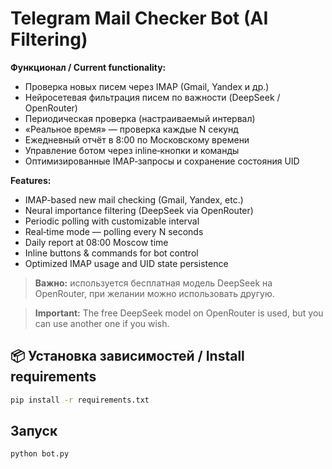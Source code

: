# Telegram Mail Checker Bot (AI Filtering)

**Функционал / Current functionality:**
- Проверка новых писем через IMAP (Gmail, Yandex и др.)  
- Нейросетевая фильтрация писем по важности (DeepSeek / OpenRouter)  
- Периодическая проверка (настраиваемый интервал)  
- «Реальное время» — проверка каждые N секунд  
- Ежедневный отчёт в 8:00 по Московскому времени  
- Управление ботом через inline‑кнопки и команды  
- Оптимизированные IMAP‑запросы и сохранение состояния UID  

**Features:**
- IMAP-based new mail checking (Gmail, Yandex, etc.)  
- Neural importance filtering (DeepSeek via OpenRouter)  
- Periodic polling with customizable interval  
- Real‑time mode — polling every N seconds  
- Daily report at 08:00 Moscow time  
- Inline buttons & commands for bot control  
- Optimized IMAP usage and UID state persistence  

> **Важно:** используется бесплатная модель DeepSeek на OpenRouter, при желании можно использовать другую.

> **Important:** The free DeepSeek model on OpenRouter is used, but you can use another one if you wish.

## 📦 Установка зависимостей / Install requirements

```bash
pip install -r requirements.txt
```
## Запуск

```bash
python bot.py
```